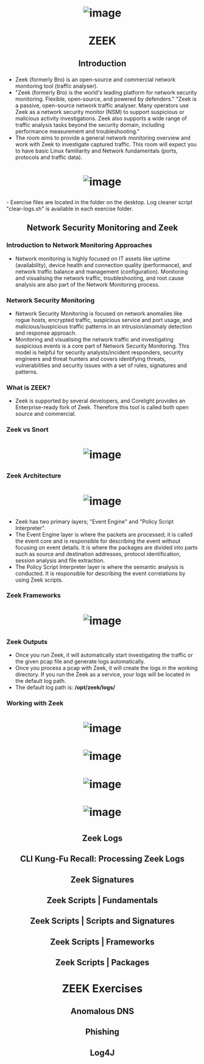 # <p align="center">![image](https://github.com/TanviPandya20/CyberSecurity-Lab/assets/67452535/75b25c89-c2cd-48e4-bdbb-9282ff8b23ac)</p>
# <p align="center">ZEEK</p>
## <p align="center">Introduction</p>
- Zeek (formerly Bro) is an open-source and commercial network monitoring tool (traffic analyser).
- "Zeek (formerly Bro) is the world's leading platform for network security monitoring. Flexible, open-source, and powered by defenders." "Zeek is a passive, open-source network traffic analyser. Many operators use Zeek as a network security monitor (NSM) to support suspicious or malicious activity investigations. Zeek also supports a wide range of traffic analysis tasks beyond the security domain, including performance measurement and troubleshooting."
- The room aims to provide a general network monitoring overview and work with Zeek to investigate captured traffic. This room will expect you to have basic Linux familiarity and Network fundamentals (ports, protocols and traffic data). 
# <p align="center">![image](https://github.com/TanviPandya20/CyberSecurity-Lab/assets/67452535/ab4ba276-9806-4a9b-a259-51e950084e3d)
</p>
- Exercise files are located in the folder on the desktop. Log cleaner script "clear-logs.sh" is available in each exercise folder.

## <p align="center">Network Security Monitoring and Zeek</p>
### Introduction to Network Monitoring Approaches
- Network monitoring is highly focused on IT assets like uptime (availability), device health and connection quality (performance), and network traffic balance and management (configuration). Monitoring and visualising the network traffic, troubleshooting, and root cause analysis are also part of the Network Monitoring process. 

### Network Security Monitoring
- Network Security Monitoring is focused on network anomalies like rogue hosts, encrypted traffic, suspicious service and port usage, and malicious/suspicious traffic patterns in an intrusion/anomaly detection and response approach.
- Monitoring and visualising the network traffic and investigating suspicious events is a core part of Network Security Monitoring. This model is helpful for security analysts/incident responders, security engineers and threat hunters and covers identifying threats, vulnerabilities and security issues with a set of rules, signatures and patterns. 

### What is ZEEK?
- Zeek is supported by several developers, and Corelight provides an Enterprise-ready fork of Zeek. Therefore this tool is called both open source and commercial. 

### Zeek vs Snort
# <p align="center">![image](https://github.com/TanviPandya20/CyberSecurity-Lab/assets/67452535/735222a5-1caf-4b0c-945a-8fb39dfe8389)
</p>

### Zeek Architecture
# <p align="center">![image](https://github.com/TanviPandya20/CyberSecurity-Lab/assets/67452535/621487f3-f08a-4fa1-807a-cf904182e7ac)
</p>

- Zeek has two primary layers; "Event Engine" and "Policy Script Interpreter".
- The Event Engine layer is where the packets are processed; it is called the event core and is responsible for describing the event without focusing on event details. It is where the packages are divided into parts such as source and destination addresses, protocol identification, session analysis and file extraction.
- The Policy Script Interpreter layer is where the semantic analysis is conducted. It is responsible for describing the event correlations by using Zeek scripts.

### Zeek Frameworks
# <p align="center"> ![image](https://github.com/TanviPandya20/CyberSecurity-Lab/assets/67452535/b82c20e7-9ae3-4d2c-bbdd-819d2bae5a9d)
</p>

### Zeek Outputs
- Once you run Zeek, it will automatically start investigating the traffic or the given pcap file and generate logs automatically.
- Once you process a pcap with Zeek, it will create the logs in the working directory. If you run the Zeek as a service, your logs will be located in the default log path.
- The default log path is: <b>/opt/zeek/logs/</b>

### Working with Zeek
# <p align="center"> ![image](https://github.com/TanviPandya20/CyberSecurity-Lab/assets/67452535/9293ac8e-9c79-4c6f-b481-9d60e42dfd49)
</p>

# <p align="center"> ![image](https://github.com/TanviPandya20/CyberSecurity-Lab/assets/67452535/a0ec0937-c39d-471d-bbb8-b3aaee6aabde)
</p>

# <p align="center">![image](https://github.com/TanviPandya20/CyberSecurity-Lab/assets/67452535/7e733750-d385-4191-9f6d-c15461b30674)
</p>

# <p align="center"> ![image](https://github.com/TanviPandya20/CyberSecurity-Lab/assets/67452535/81688984-ee4c-43ab-9f97-a8dc82e20ca4)
</p>

# <p align="center"></p>

## <p align="center">Zeek Logs</p>
## <p align="center">CLI Kung-Fu Recall: Processing Zeek Logs</p>
## <p align="center">Zeek Signatures</p>
## <p align="center">Zeek Scripts | Fundamentals</p>
## <p align="center">Zeek Scripts | Scripts and Signatures</p>
## <p align="center">Zeek Scripts | Frameworks</p>
## <p align="center">Zeek Scripts | Packages</p>
# <p align="center">ZEEK Exercises</p>
## <p align="center">Anomalous DNS</p>
## <p align="center">Phishing</p>
## <p align="center">Log4J</p>

